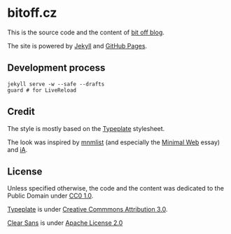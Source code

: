 # bitoff.cz

This is the source code and the content of [bit off blog](http://bitoff.cz).

The site is powered by [Jekyll](http://jekyllrb.com/) and [GitHub Pages](http://pages.github.com/).

## Development process

    jekyll serve -w --safe --drafts
    guard # for LiveReload

## Credit

The style is mostly based on the [Typeplate](http://typeplate.com/) stylesheet.

The look was inspired by [mnmlist](http://mnmlist.com/) (and especially the [Minimal Web](http://mnmlist.com/w/) essay) and [iA](http://ia.net/blog/).

## License

Unless specified otherwise, the code and the content was dedicated to the Public Domain under [CC0 1.0](http://creativecommons.org/publicdomain/zero/1.0/).

[Typeplate](http://typeplate.com/) is under [Creative Commmons Attribution 3.0](http://creativecommons.org/licenses/by/3.0).

[Clear Sans](https://01.org/clear-sans) is under [Apache License 2.0](http://www.apache.org/licenses/LICENSE-2.0.html)
